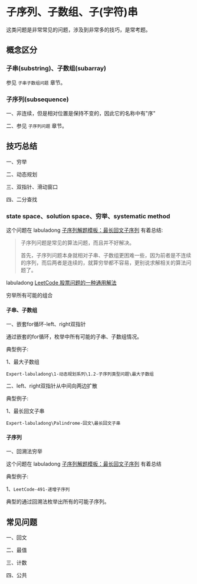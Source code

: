 # 子序列、子数组、子(字符)串

这类问题是非常常见的问题，涉及到非常多的技巧，是常考题。

## 概念区分

### 子串(substring)、子数组(subarray)

参见 `子串子数组问题` 章节。

### 子序列(subsequence)

一、非连续，但是相对位置是保持不变的，因此它的名称中有"序"

二、参见 `子序列问题` 章节。



## 技巧总结

一、穷举

二、动态规划

三、双指针、滑动窗口

四、二分查找



### state space、solution space、穷举、systematic method

这个问题在 labuladong [子序列解题模板：最长回文子序列](https://mp.weixin.qq.com/s/zNai1pzXHeB2tQE6AdOXTA) 有着总结: 

> 子序列问题是常见的算法问题，而且并不好解决。
>
> 首先，子序列问题本身就相对子串、子数组更困难一些，因为前者是不连续的序列，而后两者是连续的，就算穷举都不容易，更别说求解相关的算法问题了。

labuladong [LeetCode 股票问题的一种通用解法](https://mp.weixin.qq.com/s/TrN7mMdLEPCmT5mOXzgP5A)

穷举所有可能的组合

#### 子串、子数组

一、嵌套for循环-left、right双指针

通过嵌套的for循环，枚举中所有可能的子串、子数组情况。

典型例子:

1、最大子数组

`Expert-labuladong\1-动态规划系列\1.2-子序列类型问题\最大子数组`

二、left、right双指针从中间向两边扩散

典型例子:

1、最长回文子串

`Expert-labuladong\Palindrome-回文\最长回文子串`



#### 子序列

一、回溯法穷举

这个问题在 labuladong [子序列解题模板：最长回文子序列](https://mp.weixin.qq.com/s/zNai1pzXHeB2tQE6AdOXTA) 有着总结

典型例子:

1、`LeetCode-491-递增子序列`

典型的通过回溯法枚举出所有的可能子序列。



## 常见问题

一、回文

二、最值

三、计数

四、公共


